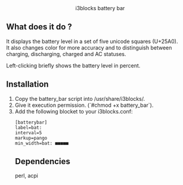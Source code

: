 <center>i3blocks battery bar</center>
						
	
What does it do ?
-----------------
It displays the battery level in a set of five unicode squares (U+25A0).<br>
It also changes color for more accuracy and to distinguish between<br>
charging, discharging, charged and AC statuses.<br>
	
Left-clicking briefly shows the battery level in percent.<br>

Installation
------------
<ol>

<li> Copy the battery_bar script into /usr/share/i3blocks/.<br>
<li> Give it execution permission. (`#chmod +x battery_bar`).<br>
<li> Add the following blocket to your i3blocks.conf:<br>

```
[batterybar]
label=bat:
interval=5
markup=pango
min_width=bat: ■■■■■
```
	
Dependencies
-------------
perl, acpi
	

	
	
